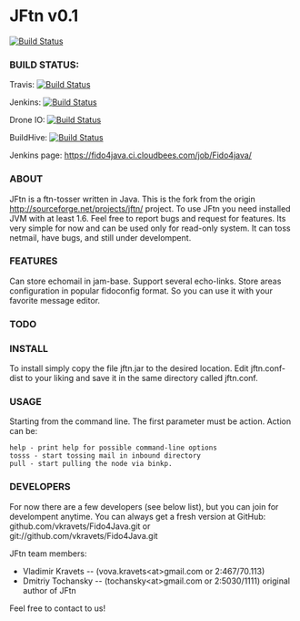 JFtn v0.1
=========

[![Build Status](https://www.cloudbees.com/sites/default/files/Button-Built-on-CB-1.png)](http://fido4java.ci.cloudbees.com/)

### BUILD STATUS: 
Travis: [![Build Status](https://secure.travis-ci.org/vkravets/Fido4Java.png?branch=master)](http://travis-ci.org/vkravets/Fido4Java)

Jenkins: [![Build Status](https://fido4java.ci.cloudbees.com/job/Fido4java/badge/icon)](https://fido4java.ci.cloudbees.com/job/Fido4java/)

Drone IO: [![Build Status](https://drone.io/github.com/vkravets/Fido4Java/status.png)](https://drone.io/github.com/vkravets/Fido4Java/latest)

BuildHive: [![Build Status](https://buildhive.cloudbees.com/job/vkravets/job/Fido4Java/badge/icon)](https://buildhive.cloudbees.com/job/vkravets/job/Fido4Java/)

Jenkins page: https://fido4java.ci.cloudbees.com/job/Fido4java/


### ABOUT
JFtn is a ftn-tosser written in Java. This is the fork from the origin http://sourceforge.net/projects/jftn/ project.
To use JFtn you need installed JVM with at least 1.6.
Feel free to report bugs and request for features.
Its very simple for now and can be used only for read-only system. It can toss netmail, have bugs,
and still under develompent.

### FEATURES
Can store echomail in jam-base.
Support several echo-links.
Store areas configuration in popular fidoconfig format. So you can use it with your favorite message editor.

### TODO

### INSTALL
To install simply copy the file jftn.jar to the desired location. Edit jftn.conf-dist to your liking and
save it in the same directory called jftn.conf.

### USAGE
Starting from the command line. The first parameter must be action. Action can be:

    help - print help for possible command-line options
    tosss - start tossing mail in inbound directory
    pull - start pulling the node via binkp.

### DEVELOPERS
For now there are a few developers (see below list), but you can join for develompent anytime.
You can always get a fresh version at GitHub: github.com/vkravets/Fido4Java.git or git://github.com/vkravets/Fido4Java.git

JFtn team members:

* Vladimir Kravets -- (vova.kravets\<at\>gmail.com or 2:467/70.113)
* Dmitriy Tochansky -- (tochansky\<at\>gmail.com or 2:5030/1111) original author of JFtn

Feel free to contact to us!
